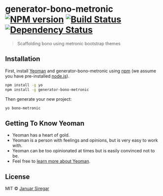 # generator-bono-metronic [![NPM version][npm-image]][npm-url] [![Build Status][travis-image]][travis-url] [![Dependency Status][daviddm-image]][daviddm-url]
> Scaffolding bono using metronic bootstrap themes

## Installation

First, install [Yeoman](http://yeoman.io) and generator-bono-metronic using [npm](https://www.npmjs.com/) (we assume you have pre-installed [node.js](https://nodejs.org/)).

```bash
npm install -g yo
npm install -g generator-bono-metronic
```

Then generate your new project:

```bash
yo bono-metronic
```

## Getting To Know Yeoman

 * Yeoman has a heart of gold.
 * Yeoman is a person with feelings and opinions, but is very easy to work with.
 * Yeoman can be too opinionated at times but is easily convinced not to be.
 * Feel free to [learn more about Yeoman](http://yeoman.io/).

## License

MIT © [Januar Siregar](http://sagara.id)


[npm-image]: https://badge.fury.io/js/generator-bono-metronic.svg
[npm-url]: https://npmjs.org/package/generator-bono-metronic
[travis-image]: https://travis-ci.org/januarsiregar/generator-bono-metronic.svg?branch=master
[travis-url]: https://travis-ci.org/januarsiregar/generator-bono-metronic
[daviddm-image]: https://david-dm.org/januarsiregar/generator-bono-metronic.svg?theme=shields.io
[daviddm-url]: https://david-dm.org/januarsiregar/generator-bono-metronic
